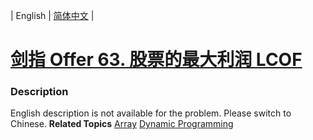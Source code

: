 | English | [简体中文](README.md) |

# [剑指 Offer 63. 股票的最大利润  LCOF](https://leetcode.cn/problems/gu-piao-de-zui-da-li-run-lcof)
 ### Description
English description is not available for the problem. Please switch to Chinese.
**Related Topics**  [Array](https://leetcode.cn/tag/array) [Dynamic Programming](https://leetcode.cn/tag/dynamic-programming) 